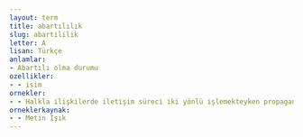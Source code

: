 ```yaml
---
layout: term
title: abartılılık
slug: abartililik
letter: A
lisan: Türkçe
anlamlar:
- Abartılı olma durumu
ozellikler:
- - isim
ornekler:
- - Halkla ilişkilerde iletişim süreci iki yönlü işlemekteyken propagandada tek yönlülük ve abartılılık söz konusudur.
orneklerkaynak:
- - Metin Işık
---
```

